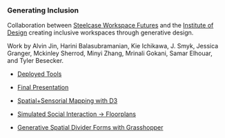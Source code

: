 ### Generating Inclusion

Collaboration between [Steelcase Workspace Futures](https://www.steelcase.com) and the [Institute of Design](http://id.iit.edu) creating inclusive workspaces through generative design.

Work by Alvin Jin, Harini Balasubramanian, Kie Ichikawa, J. Smyk, Jessica Granger, Mckinley Sherrod, Minyi Zhang, Mrinali Gokani, Samar Elhouar, and Tyler Besecker.

- [Deployed Tools](https://steelcase-inclusive-design.squarespace.com)
- [Final Presentation](deck.pdf)

- [Spatial+Sensorial Mapping with D3](current.js)
- [Simulated Social Interaction -> Floorplans](future.py)
- [Generative Spatial Divider Forms with Grasshopper](divider.zip)
